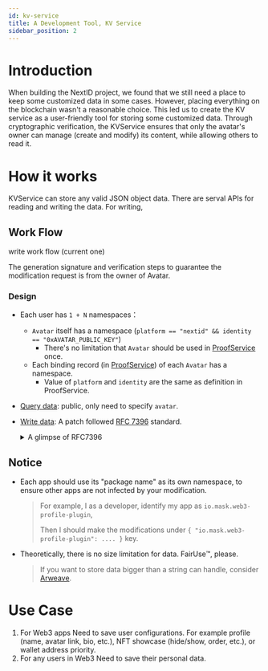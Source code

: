 ```yaml
---
id: kv-service
title: A Development Tool, KV Service
sidebar_position: 2
---
```

# Introduction
When building the NextID project, we found that we still need a place to keep some customized data in some cases. However, placing everything on the blockchain wasn't a reasonable choice. This led us to create the KV service as a user-friendly tool for storing some customized data. Through cryptographic verification, the KVService ensures that only the avatar's owner can manage (create and modify) its content, while allowing others to read it.

# How it works 
KVService can store any valid JSON object data. There are serval APIs for reading and writing the data. For writing,

## Work Flow
write work flow (current one)
                             
The generation signature and verification steps to guarantee the modification request is from the owner of Avatar.

### Design
- Each user has `1 + N` namespaces：
  - `Avatar` itself has a namespace (`platform == "nextid" && identity == "0xAVATAR_PUBLIC_KEY"`)
    - There's no limitation that `Avatar` should be used in [ProofService](../proof-service/intro.md) once.
  - Each binding record (in [ProofService](../proof-service/intro.md)) of each `Avatar` has a namespace.
    - Value of `platform` and `identity` are the same as definition in ProofService.
- [Query data](/rest-api/kvservice-api#query): public, only need to specify `avatar`.
- [Write data](/rest-api/kvservice-api#payload): A patch followed [RFC 7396](https://www.rfc-editor.org/rfc/rfc7396) standard.

  <details>
  <summary>A glimpse of RFC7396</summary>

  ```js
  // Assume current data is:
  {
    "a": {
      "b": [2, 3, 4, "test"]
    },
    "c": "Hello"
  }

  // If this patch is submitted:
  { "a": { "b": null, "new_key": true }, "c": "KVService" }

  // Then patched data will become:
  {
    "a": {
      "new_key": true
    },
    "c": "KVService"
  }
  // Notice: nested modification of Array value is not supported.
  //         Replace the whole Array with new value instead.
  ```
  </details>

## Notice
- Each app should use its "package name" as its own namespace, to ensure other apps are not infected by your modification.
  > For example, I as a developer, identify my app as `io.mask.web3-profile-plugin`,
  >
  > Then I should make the modifications under `{ "io.mask.web3-profile-plugin": .... }` key.

- Theoretically, there is no size limitation for data. FairUse™️, please.
  > If you want to store data bigger than a string can handle, consider [Arweave](https://www.arweave.org).

# Use Case
1. For Web3 apps 
   Need to save user configurations. For example profile (name, avatar link, bio, etc.), NFT showcase (hide/show, order, etc.), or wallet address priority.
2. For any users in Web3
   Need to save their personal data.
 
